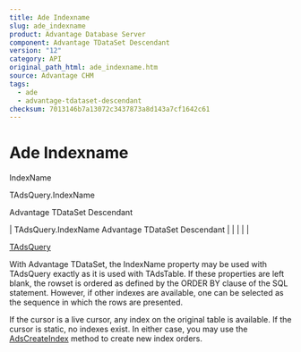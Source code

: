 ```yaml
---
title: Ade Indexname
slug: ade_indexname
product: Advantage Database Server
component: Advantage TDataSet Descendant
version: "12"
category: API
original_path_html: ade_indexname.htm
source: Advantage CHM
tags:
  - ade
  - advantage-tdataset-descendant
checksum: 7013146b7a13072c3437873a8d143a7cf1642c61
---
```


# Ade Indexname

IndexName

TAdsQuery.IndexName

Advantage TDataSet Descendant

| TAdsQuery.IndexName  Advantage TDataSet Descendant |  |  |  |  |

[TAdsQuery](ade_tadsquery.md)

With Advantage TDataSet, the IndexName property may be used with TAdsQuery exactly as it is used with TAdsTable. If these properties are left blank, the rowset is ordered as defined by the ORDER BY clause of the SQL statement. However, if other indexes are available, one can be selected as the sequence in which the rows are presented.

If the cursor is a live cursor, any index on the original table is available. If the cursor is static, no indexes exist. In either case, you may use the [AdsCreateIndex](ade_adscreateindex.md) method to create new index orders.
